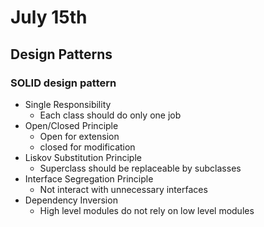 # July 15th

## Design Patterns

### SOLID design pattern
- Single Responsibility
    - Each class should do only one job
- Open/Closed Principle
    - Open for extension
    - closed for modification
- Liskov Substitution Principle
    - Superclass should be replaceable by subclasses
- Interface Segregation Principle
    - Not interact with unnecessary interfaces
- Dependency Inversion
    - High level modules do not rely on low level modules